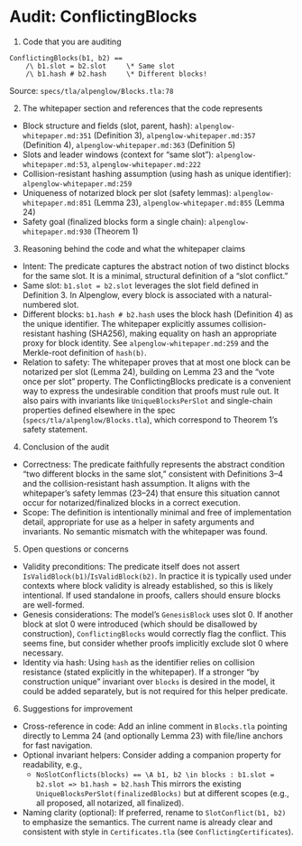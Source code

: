 # Audit: ConflictingBlocks

1. Code that you are auditing

```
ConflictingBlocks(b1, b2) ==
    /\ b1.slot = b2.slot     \* Same slot
    /\ b1.hash # b2.hash     \* Different blocks!
```

Source: `specs/tla/alpenglow/Blocks.tla:78`

2. The whitepaper section and references that the code represents

- Block structure and fields (slot, parent, hash): `alpenglow-whitepaper.md:351` (Definition 3), `alpenglow-whitepaper.md:357` (Definition 4), `alpenglow-whitepaper.md:363` (Definition 5)
- Slots and leader windows (context for “same slot”): `alpenglow-whitepaper.md:53`, `alpenglow-whitepaper.md:222`
- Collision-resistant hashing assumption (using hash as unique identifier): `alpenglow-whitepaper.md:259`
- Uniqueness of notarized block per slot (safety lemmas): `alpenglow-whitepaper.md:851` (Lemma 23), `alpenglow-whitepaper.md:855` (Lemma 24)
- Safety goal (finalized blocks form a single chain): `alpenglow-whitepaper.md:930` (Theorem 1)

3. Reasoning behind the code and what the whitepaper claims

- Intent: The predicate captures the abstract notion of two distinct blocks for the same slot. It is a minimal, structural definition of a “slot conflict.”
- Same slot: `b1.slot = b2.slot` leverages the slot field defined in Definition 3. In Alpenglow, every block is associated with a natural-numbered slot.
- Different blocks: `b1.hash # b2.hash` uses the block hash (Definition 4) as the unique identifier. The whitepaper explicitly assumes collision-resistant hashing (SHA256), making equality on hash an appropriate proxy for block identity. See `alpenglow-whitepaper.md:259` and the Merkle-root definition of `hash(b)`.
- Relation to safety: The whitepaper proves that at most one block can be notarized per slot (Lemma 24), building on Lemma 23 and the “vote once per slot” property. The ConflictingBlocks predicate is a convenient way to express the undesirable condition that proofs must rule out. It also pairs with invariants like `UniqueBlocksPerSlot` and single-chain properties defined elsewhere in the spec (`specs/tla/alpenglow/Blocks.tla`), which correspond to Theorem 1’s safety statement.

4. Conclusion of the audit

- Correctness: The predicate faithfully represents the abstract condition “two different blocks in the same slot,” consistent with Definitions 3–4 and the collision-resistant hash assumption. It aligns with the whitepaper’s safety lemmas (23–24) that ensure this situation cannot occur for notarized/finalized blocks in a correct execution.
- Scope: The definition is intentionally minimal and free of implementation detail, appropriate for use as a helper in safety arguments and invariants. No semantic mismatch with the whitepaper was found.

5. Open questions or concerns

- Validity preconditions: The predicate itself does not assert `IsValidBlock(b1)`/`IsValidBlock(b2)`. In practice it is typically used under contexts where block validity is already established, so this is likely intentional. If used standalone in proofs, callers should ensure blocks are well-formed.
- Genesis considerations: The model’s `GenesisBlock` uses slot 0. If another block at slot 0 were introduced (which should be disallowed by construction), `ConflictingBlocks` would correctly flag the conflict. This seems fine, but consider whether proofs implicitly exclude slot 0 where necessary.
- Identity via hash: Using `hash` as the identifier relies on collision resistance (stated explicitly in the whitepaper). If a stronger “by construction unique” invariant over `blocks` is desired in the model, it could be added separately, but is not required for this helper predicate.

6. Suggestions for improvement

- Cross-reference in code: Add an inline comment in `Blocks.tla` pointing directly to Lemma 24 (and optionally Lemma 23) with file/line anchors for fast navigation.
- Optional invariant helpers: Consider adding a companion property for readability, e.g.,
  - `NoSlotConflicts(blocks) == \A b1, b2 \in blocks : b1.slot = b2.slot => b1.hash = b2.hash`
  This mirrors the existing `UniqueBlocksPerSlot(finalizedBlocks)` but at different scopes (e.g., all proposed, all notarized, all finalized).
- Naming clarity (optional): If preferred, rename to `SlotConflict(b1, b2)` to emphasize the semantics. The current name is already clear and consistent with style in `Certificates.tla` (see `ConflictingCertificates`).

